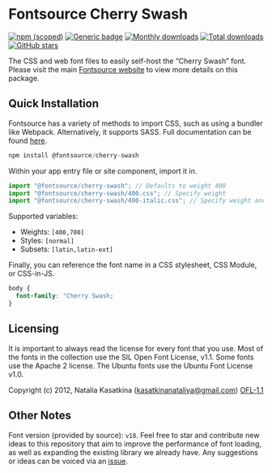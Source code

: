 # Fontsource Cherry Swash

[![npm (scoped)](https://img.shields.io/npm/v/@fontsource/cherry-swash?color=brightgreen)](https://www.npmjs.com/package/@fontsource/cherry-swash) [![Generic badge](https://img.shields.io/badge/fontsource-passing-brightgreen)](https://github.com/fontsource/fontsource) [![Monthly downloads](https://badgen.net/npm/dm/@fontsource/cherry-swash)](https://github.com/fontsource/fontsource) [![Total downloads](https://badgen.net/npm/dt/@fontsource/cherry-swash)](https://github.com/fontsource/fontsource) [![GitHub stars](https://img.shields.io/github/stars/fontsource/fontsource.svg?style=social&label=Star)](https://github.com/fontsource/fontsource/stargazers)

The CSS and web font files to easily self-host the “Cherry Swash” font. Please visit the main [Fontsource website](https://fontsource.org/fonts/cherry-swash) to view more details on this package.

## Quick Installation

Fontsource has a variety of methods to import CSS, such as using a bundler like Webpack. Alternatively, it supports SASS. Full documentation can be found [here](https://fontsource.org/docs/getting-started/introduction).

```javascript
npm install @fontsource/cherry-swash
```

Within your app entry file or site component, import it in.

```javascript
import "@fontsource/cherry-swash"; // Defaults to weight 400
import "@fontsource/cherry-swash/400.css"; // Specify weight
import "@fontsource/cherry-swash/400-italic.css"; // Specify weight and style

```

Supported variables:
- Weights: `[400,700]`
- Styles: `[normal]`
- Subsets: `[latin,latin-ext]`

Finally, you can reference the font name in a CSS stylesheet, CSS Module, or CSS-in-JS.

```css
body {
  font-family: "Cherry Swash;
}
```

## Licensing
It is important to always read the license for every font that you use.
Most of the fonts in the collection use the SIL Open Font License, v1.1. Some fonts use the Apache 2 license. The Ubuntu fonts use the Ubuntu Font License v1.0.

Copyright (c) 2012, Natalia Kasatkina (kasatkinanataliya@gmail.com)
[OFL-1.1](http://scripts.sil.org/OFL)

## Other Notes
Font version (provided by source): `v18`.
Feel free to star and contribute new ideas to this repository that aim to improve the performance of font loading, as well as expanding the existing library we already have. Any suggestions or ideas can be voiced via an [issue](https://github.com/fontsource/fontsource/issues).